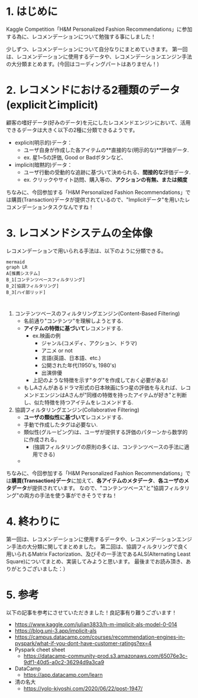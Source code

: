 <!-- タイトル：kaggle Competitionの為にImplicit ALS base modelの概要を学ぶ１ -->

# 1. はじめに
Kaggle Competition「H&M Personalized Fashion Recommendations」に参加する為に、レコメンデーションについて勉強する事にしました！

少しずつ、レコメンデーションについて自分なりにまとめていきます。
第一回は、レコメンデーションに使用するデータや、レコメンデーションエンジン手法の大分類まとめます。(今回はコーディングパートはありません！)
  
# 2. レコメンドにおける2種類のデータ(explicitとimplicit)
顧客の嗜好データ(好みのデータ)を元にしたレコメンドエンジンにおいて、活用できるデータは大きく以下の2種に分類できるようです。
- explicit(明示的)データ：
  - ユーザ自身が作成した各アイテムの**直接的な(明示的な)**評価データ.
  - ex. 星1~5の評価, Good or Badボタンなど、
- implicit(暗黙的)データ：
  - ユーザ行動の受動的な追跡に基づいて決められる、**間接的な**評価データ.
  - ex. クリックやサイト訪問、購入等の、**アクションの有無、または頻度**

ちなみに、今回参加する「H&M Personalized Fashion Recommendations」では購買(Transaction)データが提供されているので、"Implicitデータ"を用いたレコメンデーションタスクなんですね！

# 3. レコメンドシステムの全体像
レコメンデーションで用いられる手法は、以下のように分類できる。
```
mermaid
graph LR
A[推薦システム]
B_1[コンテンツベースフィルタリング]
B_2[協調フィルタリング]
B_3[ハイ部リッド]
```

# 
1. コンテンツベースのフィルタリングエンジン(Content-Based Filtering)
   - 名前通り"コンテンツ"を理解しようとする.
   - **アイテムの特徴に基づいて**レコメンドする.
     - ex.映画の例
       - ジャンル(コメディ、アクション、ドラマ)
       - アニメ or not
       - 言語(英語、日本語、etc.)
       - 公開された年代(1950's, 1980's)
       - 出演俳優
     - 上記のような特徴を示す"タグ"を作成しておく必要がある!
   - もしAさんがあるドラマ形式の日本映画に5つ星の評価を与えれば、レコメンドエンジンはAさんが"同様の特徴を持ったアイテムが好き"と判断し、似た特徴を持つアイテムをレコメンドする.
2. 協調フィルタリングエンジン(Collaborative Filtering)
   - **ユーザの類似性に基づいて**レコメンドする.
   - 手動で作成したタグは必要ない.
   - 類似性(グルーピング)は、ユーザが提供する評価のパターンから数学的に作成される。
     - (強調フィルタリングの原則の多くは、コンテンツベースの手法に適用できる)
   - 
ちなみに、今回参加する「H&M Personalized Fashion Recommendations」では**購買(Transaction)データ**に加えて、**各アイテムのメタデータ**、**各ユーザのメタデータ**が提供されています。
なので、"コンテンツベース"と"協調フィルタリング"の両方の手法を使う事ができそうですね！

# 4. 終わりに
第一回は、レコメンデーションに使用するデータや、レコメンデーションエンジン手法の大分類に関してまとめました。
第二回は、協調フィルタリングで良く用いられるMatrix Factorization、及びその一手法であるALS(Alternating Least Square)についてまとめ、実装してみようと思います。
最後までお読み頂き、ありがとうございました：）

# 5. 参考
以下の記事を参考にさせていただきました！良記事有り難うございます！
- https://www.kaggle.com/julian3833/h-m-implicit-als-model-0-014
- https://blog.uni-3.app/implicit-als
- https://campus.datacamp.com/courses/recommendation-engines-in-pyspark/what-if-you-dont-have-customer-ratings?ex=4
- Pyspark cheet sheet
  - https://datacamp-community-prod.s3.amazonaws.com/65076e3c-9df1-40d5-a0c2-36294d9a3ca9
- DataCamp
  - https://app.datacamp.com/learn
- 清の名大
  - https://yolo-kiyoshi.com/2020/06/22/post-1947/